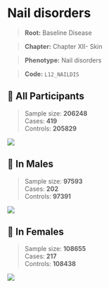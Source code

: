# Nail disorders

> **Root:** Baseline Disease  

> **Chapter:** Chapter XII- Skin  

> **Phenotype:** Nail disorders  

> **Code:** `L12_NAILDIS`

## 🧪 All Participants  
> Sample size: **206248**  
> Cases: **419**  
> Controls: **205829**
<img src="/Disease/Figures/ALL/Baseline/L12_NAILDIS.png"/>
<CsvTable src="/public/Disease/Data/ALL/Baseline/LG_L12_NAILDIS.csv" label="🔍 View full results" />

## 👨 In Males  
> Sample size: **97593**  
> Cases: **202**  
> Controls: **97391**
<img src="/Disease/Figures/Male/Baseline/L12_NAILDIS.png"/>
<CsvTable src="/public/Disease/Data/Male/Baseline/LG_L12_NAILDIS.csv" label="🔍 View full results" />

## 👩 In Females  
> Sample size: **108655**  
> Cases: **217**  
> Controls: **108438**
<img src="/Disease/Figures/Female/Baseline/L12_NAILDIS.png"/>
<CsvTable src="/public/Disease/Data/Female/Baseline/LG_L12_NAILDIS.csv" label="🔍 View full results" />
